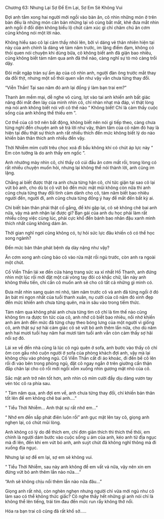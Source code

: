 




Chương 63: Nhưng Lại Sợ Để Em Lại, Sợ Em Sẽ Không Vui


Đợi anh tắm xong hai người mới ngồi vào bàn ăn, cô nhìn những món ở trên bàn đều là những món căn bản những lại vô cùng bắt mắt, khẽ đưa mắt nhìn anh ngồi ở đối diện không biểu lộ chút cảm xúc gì chỉ chăm chú ăn cơm cũng không nói một lời nào.

Không hiểu sao cô lại cảm thấy nhói lên, bởi vì dáng vẻ thản nhiên hiện tại này của anh chính là dáng vẻ tám năm trước, im lặng điềm đạm, không có thói quen nói chuyện khi dùng bữa, cô không biết anh đã giận bao nhiêu, cũng không biết tám năm qua anh đã thế nào, càng nghĩ sự tò mò càng trổi dậy.

Đôi mắt ngập tràn sự ấm áp của cô nhìn anh, người đàn ông trước mắt thay da đổi thịt, nhưng một số thói quen vẫn như vậy vẫn chưa từng thay đổi.

“Viễn Thần! Tại sao năm đó anh lại đồng ý làm bạn trai em?”

Thanh âm mềm mại, dễ nghe vô cùng, lọt vào tai anh khiến anh bất giác nâng đôi mắt đen láy của mình nhìn cô, chỉ nhàn nhạt mà đáp, vì thật lòng mà nói anh không biết nói với cô thế nào “ Không biết! Chỉ là cảm thấy cuộc sống của anh không thể thiếu em ”.

Cơ thể của cô trở nên bất động, không biết nên nói gì tiếp theo, càng chưa từng nghĩ đến chuyện anh sẽ trả lời như vậy, thâm tâm của cô năm đó hay là hiện tại đều thật sự thích anh rất nhiều thích đến mức không biết lý do nào khiến bản thân thích anh nhiều đến vậy.



Thời Nhiễm mỉm cười trêu chọc xoá đi bầu không khí có chút áp lực này “ Em còn tưởng là do anh thấy em ngốc ”.

Anh nhướng mày nhìn cô, chỉ thấy cô cúi đầu ăn cơm mất rồi, trong lòng có rất nhiều chuyện muốn hỏi, nhưng lại không thể nói thành lời, anh cũng im lặng.

Chẳng ai biết được thật ra anh chưa từng hận cô, chỉ tức giận tại sao cô lại vứt bỏ anh, cho dù bị cô vứt bỏ đến mức mặt mũi không còn nữa thì anh cũng chưa từng thay đổi tình cảm dành cho cô, tám năm biết bao nhiêu người đến, người đi, anh cũng chưa từng đồng ý hay để mắt đến bất kỳ ai.

Chỉ biết bản thân phải thật cố gắng, để khi gặp lại, cô sẽ không chê bai anh nữa, vậy mà anh nhận lại được gì? Bạn gái của anh du học phải làm rất nhiều công việc cùng lúc, phải cực khổ đến bánh bao nhân đậu xanh mình thích nhất cũng không dám ăn.

Thời gian nghĩ ngơi cũng không có, tự hỏi sức lực đâu khiến cô có thể học song ngành?

Đến mức bản thân phát bệnh dạ dày nặng như vậy?

Ăn cơm xong anh cũng bảo cô vào rửa mặt rồi ngủ trước, còn anh ra ngoài một chút.

Cố Viễn Thần lái xe đến cửa hàng trang sức xa xỉ nhất Hồ Thanh, anh đứng nhìn một lúc rồi mới đặt một cái vòng tay đôi có khắc chữ, lần này anh không thiếu tiền, chỉ cần cô muốn anh sẽ cho cô tất cả những gì mình có.



Đưa mắt nhìn sang quán mì nhỏ, tám năm trước cô và anh đã từng ngồi ở đó ăn bát mì ngon nhất của tuổi thanh xuân, nụ cười của cô năm đó xinh đẹp đến mức khiến anh chưa từng quên, mà in sâu vào trong tiềm thức.

Tám năm qua không phải anh chưa từng tìm cô chỉ là tìm thế nào cũng không tìm ra được tin tức của cô, anh nhớ cô biết bao nhiêu, nổi nhớ khiến anh ám ảnh đến mức đã từng chạy theo bóng lưng của một người vì giống cô, anh thật sự sợ hãi cảm giác cô sẽ vứt bỏ anh thêm lần nữa, cho dù năm anh hai mươi tuổi hay năm hai mươi tám tuổi anh vẫn còn cảm thấy sợ hãi nổi sợ đó.

Lái xe về đến nhà cũng là lúc cô ngủ quên ở sofa, anh bước vào thấy cô chỉ ôm con gấu nhỏ cuộn người ở sofa của phòng khách đợi anh, vậy mà lại không chịu vào phòng ngủ. Cố Viễn Thần cất đi áo khoác, đi đến bế cô lên rồi đi vào bên trong phòng ngủ, đặt cô ngay ngắn ở trên giường cẩn thận đắp chăn lại cho cô rồi mới ngồi xổm xuống nhìn gương mặt nhỏ của cô.

Sắc mặt anh trở nên tốt hơn, anh nhìn cô mỉm cười đầy dịu dàng vươn tay vén tóc cô ra phía sau.

“ Tám năm qua, anh đợi em về, anh chưa từng thay đổi, chỉ khiến bản thân tốt lên để em không chê bai anh....”

“ Tiểu Thời Nhiễm... Anh thật sự rất nhớ em...”

“ Nhớ em đến sắp phát điên luôn rồi” anh gục mặt lên tay cô, giọng anh nghẹn lại, có chút mũi lòng.

Anh không có lý do để thích em, chỉ đơn giản thích thì thích thế thôi, em chính là người dám bước vào cuộc sống u ám của anh, kéo anh từ địa ngục mà đi lên, đến khi em vứt bỏ anh, anh suýt chút đã không nghĩ thông mà đi xuống địa ngục.

Nhưng lại sợ để em lại, sợ em sẽ không vui.

“ Tiểu Thời Nhiễm, sau này anh không để em vất vả nữa, vậy nên xin em đừng vứt bỏ anh thêm lần nào nữa....”

“Anh sẽ không chịu nổi thêm lần nào nữa đâu...”

Giọng anh rất nhỏ, còn nghèn nghẹn nhưng người chỉ vừa mới ngủ như cô làm sao có thể không thức giấc? Cô nghe thấy hết những gì anh nói chỉ là không thể lên tiếng, trái tim đau đến mức run rẩy không thở nổi.

Hóa ra bạn trai cô cũng đã rất khổ sở.....




